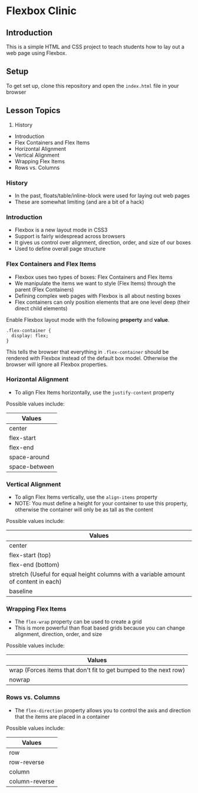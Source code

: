 # Flexbox Clinic

## Introduction
This is a simple HTML and CSS project to teach students how to lay out a web page using Flexbox.

## Setup
To get set up, clone this repository and open the `index.html` file in your browser

## Lesson Topics
  1. History
  * Introduction
  * Flex Containers and Flex Items
  * Horizontal Alignment
  * Vertical Alignment
  * Wrapping Flex Items
  * Rows vs. Columns

### History
  * In the past, floats/table/inline-block were used for laying out web pages
  * These are somewhat limiting (and are a bit of a hack)

### Introduction
  * Flexbox is a new layout mode in CSS3
  * Support is fairly widespread across browsers
  * It gives us control over alignment, direction, order, and size of our boxes
  * Used to define overall page structure

### Flex Containers and Flex Items
  * Flexbox uses two types of boxes: Flex Containers and Flex Items
  * We manipulate the items we want to style (Flex Items) through the parent (Flex Containers)
  * Defining complex web pages with Flexbox is all about nesting boxes
  * Flex containers can only position elements that are one level deep (their direct child elements)


Enable Flexbox layout mode with the following **property** and **value**.

```
.flex-container {
  display: flex;
}
```

This tells the browser that everything in `.flex-container` should be rendered with Flexbox instead of the default box model. Otherwise the browser will ignore all Flexbox properties.

### Horizontal Alignment
  * To align Flex Items horizontally, use the `justify-content` property

Possible values include:

| Values       |
| ------------ |
| center       |
| flex-start   |
| flex-end     |
| space-around |
| space-between|

### Vertical Alignment
  * To align Flex Items vertically, use the `align-items` property
  * NOTE: You must define a height for your container to use this property, otherwise the container will only be as tall as the content

Possible values include:

| Values       |
| ------------ |
| center       |
| flex-start (top) |
| flex-end (bottom)    |
| stretch (Useful for equal height columns with a variable amount of content in each) |
| baseline|

### Wrapping Flex Items
  * The `flex-wrap` property can be used to create a grid
  * This is more powerful than float based grids because you can change alignment, direction, order, and size

Possible values include:

| Values       |
| ------------ |
| wrap (Forces items that don't fit to get bumped to the next row) |
| nowrap   |

### Rows vs. Columns
  * The `flex-direction` property allows you to control the axis and direction that the items are placed in a container

Possible values include:

| Values       |
| ------------ |
| row |
| row-reverse   |
| column   |
| column-reverse   |
